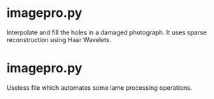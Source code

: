 # imagepro.py
Interpolate and fill the holes in a damaged photograph. It uses sparse reconstruction using Haar Wavelets.

# imagepro.py
Useless file which automates some lame processing operations.
